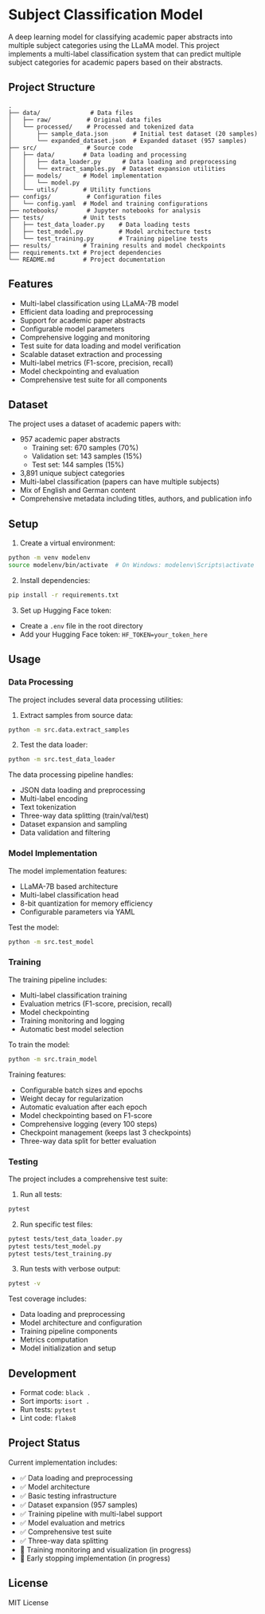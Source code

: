 # Subject Classification Model

A deep learning model for classifying academic paper abstracts into multiple subject categories using the LLaMA model. This project implements a multi-label classification system that can predict multiple subject categories for academic papers based on their abstracts.

## Project Structure

```
.
├── data/              # Data files
│   ├── raw/          # Original data files
│   └── processed/    # Processed and tokenized data
│       ├── sample_data.json       # Initial test dataset (20 samples)
│       └── expanded_dataset.json  # Expanded dataset (957 samples)
├── src/              # Source code
│   ├── data/        # Data loading and processing
│   │   ├── data_loader.py      # Data loading and preprocessing
│   │   └── extract_samples.py  # Dataset expansion utilities
│   ├── models/      # Model implementation
│   │   └── model.py
│   └── utils/       # Utility functions
├── configs/          # Configuration files
│   └── config.yaml  # Model and training configurations
├── notebooks/        # Jupyter notebooks for analysis
├── tests/           # Unit tests
│   ├── test_data_loader.py    # Data loading tests
│   ├── test_model.py          # Model architecture tests
│   └── test_training.py       # Training pipeline tests
├── results/         # Training results and model checkpoints
├── requirements.txt # Project dependencies
└── README.md        # Project documentation
```

## Features

- Multi-label classification using LLaMA-7B model
- Efficient data loading and preprocessing
- Support for academic paper abstracts
- Configurable model parameters
- Comprehensive logging and monitoring
- Test suite for data loading and model verification
- Scalable dataset extraction and processing
- Multi-label metrics (F1-score, precision, recall)
- Model checkpointing and evaluation
- Comprehensive test suite for all components

## Dataset

The project uses a dataset of academic papers with:
- 957 academic paper abstracts
  - Training set: 670 samples (70%)
  - Validation set: 143 samples (15%)
  - Test set: 144 samples (15%)
- 3,891 unique subject categories
- Multi-label classification (papers can have multiple subjects)
- Mix of English and German content
- Comprehensive metadata including titles, authors, and publication info

## Setup

1. Create a virtual environment:
```bash
python -m venv modelenv
source modelenv/bin/activate  # On Windows: modelenv\Scripts\activate
```

2. Install dependencies:
```bash
pip install -r requirements.txt
```

3. Set up Hugging Face token:
- Create a `.env` file in the root directory
- Add your Hugging Face token: `HF_TOKEN=your_token_here`

## Usage

### Data Processing

The project includes several data processing utilities:

1. Extract samples from source data:
```bash
python -m src.data.extract_samples
```

2. Test the data loader:
```bash
python -m src.test_data_loader
```

The data processing pipeline handles:
- JSON data loading and preprocessing
- Multi-label encoding
- Text tokenization
- Three-way data splitting (train/val/test)
- Dataset expansion and sampling
- Data validation and filtering

### Model Implementation

The model implementation features:
- LLaMA-7B based architecture
- Multi-label classification head
- 8-bit quantization for memory efficiency
- Configurable parameters via YAML

Test the model:
```bash
python -m src.test_model
```

### Training

The training pipeline includes:
- Multi-label classification training
- Evaluation metrics (F1-score, precision, recall)
- Model checkpointing
- Training monitoring and logging
- Automatic best model selection

To train the model:
```bash
python -m src.train_model
```

Training features:
- Configurable batch sizes and epochs
- Weight decay for regularization
- Automatic evaluation after each epoch
- Model checkpointing based on F1-score
- Comprehensive logging (every 100 steps)
- Checkpoint management (keeps last 3 checkpoints)
- Three-way data split for better evaluation

### Testing

The project includes a comprehensive test suite:

1. Run all tests:
```bash
pytest
```

2. Run specific test files:
```bash
pytest tests/test_data_loader.py
pytest tests/test_model.py
pytest tests/test_training.py
```

3. Run tests with verbose output:
```bash
pytest -v
```

Test coverage includes:
- Data loading and preprocessing
- Model architecture and configuration
- Training pipeline components
- Metrics computation
- Model initialization and setup

## Development

- Format code: `black .`
- Sort imports: `isort .`
- Run tests: `pytest`
- Lint code: `flake8`

## Project Status

Current implementation includes:
- ✅ Data loading and preprocessing
- ✅ Model architecture
- ✅ Basic testing infrastructure
- ✅ Dataset expansion (957 samples)
- ✅ Training pipeline with multi-label support
- ✅ Model evaluation and metrics
- ✅ Comprehensive test suite
- ✅ Three-way data splitting
- 🔄 Training monitoring and visualization (in progress)
- 🔄 Early stopping implementation (in progress)

## License

MIT License
